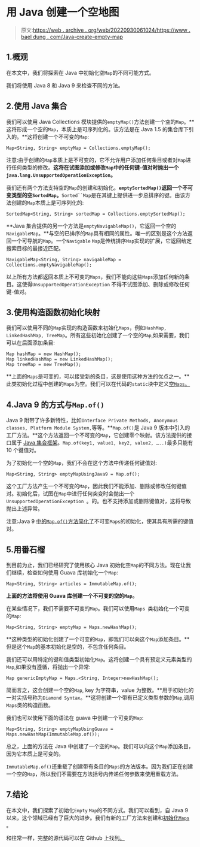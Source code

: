 # 用 Java 创建一个空地图

> 原文:[https://web . archive . org/web/20220930061024/https://www . bael dung . com/Java-create-empty-map](https://web.archive.org/web/20220930061024/https://www.baeldung.com/java-create-empty-map)

## 1.概观

在本文中，我们将探索在 Java 中初始化空`Map`的不同可能方式。

我们将使用 Java 8 和 Java 9 来检查不同的方法。

## 2.使用 Java 集合

我们可以使用 Java Collections 模块提供的`emptyMap()`方法创建一个空的`Map`。**这将形成一个空的`Map`，本质上是可序列化的。该方法是在 Java 1.5 的集合库下引入的。**这将创建一个不可变的`Map`:

```
Map<String, String> emptyMap = Collections.emptyMap();
```

注意:由于创建的`Map`本质上是不可变的，它不允许用户添加任何条目或者对`Map`进行任何类型的修改。**这将在试图添加或修改`Map`中的任何键-值对时抛出一个`java.lang.UnsupportedOperationException`。**

我们还有两个方法支持空的`Map`的创建和初始化。**`emptySortedMap()`返回一个不可变类型的空`SortedMap`。**`Sorted``Map`是在其键上提供进一步总排序的键。由该方法创建的`Map`本质上是可序列化的:

```
SortedMap<String, String> sortedMap = Collections.emptySortedMap();
```

**Java 集合提供的另一个方法是`emptyNavigableMap()`，它返回一个空的`NavigableMap`。**与空的已排序的`Map`具有相同的属性。唯一的区别是这个方法返回一个可导航的`Map`。一个`Navigable` `Map`是传统排序`Map`实现的扩展，它返回给定搜索目标的最接近匹配。

```
NavigableMap<String, String> navigableMap = Collections.emptyNavigableMap();
```

以上所有方法都返回本质上不可变的`Maps`，我们不能向这些`Maps`添加任何新的条目。这使得`UnsupportedOperationException` 不得不试图添加、删除或修改任何键-值对。

## 3.使用构造函数初始化映射

我们可以使用不同的`Map`实现的构造函数来初始化`Maps`，例如`HashMap, LinkedHashMap, TreeMap`。所有这些初始化创建了一个空的`Map`,如果需要，我们可以在后面添加条目:

```
Map hashMap = new HashMap();
Map linkedHashMap = new LinkedHashMap();
Map treeMap = new TreeMap();
```

**上面的`Maps`是可变的，可以接受新的条目，这是使用这种方法的优点之一。**此类初始化过程中创建的`Maps`为空。我们可以在代码的`static`块中定义[空`Maps`。](https://web.archive.org/web/20220817021739/https://drafts.baeldung.com/java-initialize-hashmap#the-static-initializer-for-a-static-hashmap)

## 4.Java 9 的方式与`Map.of()`

Java 9 附带了许多新特性，比如`Interface Private Methods, Anonymous classes, Platform Module System,`等等。**`Map.of()`是 Java 9 版本中引入的工厂方法。**这个方法返回一个不可变的`Map`，它创建零个映射。该方法提供的接口属于 [Java 集合框架](/web/20220817021739/https://www.baeldung.com/java-collections)。`Map.of(key1, value1, key2, value2, …..)`最多只能有 10 个键值对。

为了初始化一个空的`Map`，我们不会在这个方法中传递任何键值对:

```
Map<String, String> emptyMapUsingJava9 = Map.of();
```

这个工厂方法产生一个不可变的`Map`，因此我们不能添加、删除或修改任何键值对。初始化后，试图在`Map`中进行任何突变时会抛出一个`UnsupportedOperationException `。的。也不支持添加或删除键值对，这将导致抛出上述异常。

注意:Java 9 [中的`Map.of()`方法简化了](/web/20220817021739/https://www.baeldung.com/java-initialize-hashmap#the-java-9-way)不可变`Maps`的初始化，使其具有所需的键值对。

## 5.用番石榴

到目前为止，我们已经研究了使用核心 Java 初始化空`Map`的不同方法。现在让我们继续，检查如何使用 Guava 库初始化一个`Map`:

```
Map<String, String> articles = ImmutableMap.of();
```

**上面的方法将使用 Guava 库创建一个不可变的空的`Map`。**

在某些情况下，我们不需要不可变的`Map`。我们可以使用`Maps `类初始化一个可变的`Map`:

```
Map<String, String> emptyMap = Maps.newHashMap();
```

**这种类型的初始化创建了一个可变的`Map`，即我们可以向这个`Map`添加条目。**但是这个`Map`的基本初始化是空的，不包含任何条目。

我们还可以用特定的键和值类型初始化`Map`。这将创建一个具有预定义元素类型的`Map`,如果没有遵循，将抛出一个异常:

```
Map genericEmptyMap = Maps.<String, Integer>newHashMap();
```

简而言之，这会创建一个空的`Map`, key 为字符串，value 为整数。**用于初始化的一对尖括号称为`Diamond Syntax`。**这将创建一个带有已定义类型参数的`Map`,调用`Maps`类的构造函数。

我们也可以使用下面的语法在 guava 中创建一个可变的`Map`:

```
Map<String, String> emptyMapUsingGuava = Maps.newHashMap(ImmutableMap.of());
```

总之，上面的方法在 Java 中创建了一个空的`Map`。我们可以向这个`Map`添加条目，因为它本质上是可变的。

`ImmutableMap.of()`还重载了创建带有条目的`Maps`的方法版本。因为我们正在创建一个空的`Map`，所以我们不需要在方法括号内传递任何参数来使用重载方法。

## 7.结论

在本文中，我们探索了初始化`Empty` `Map`的不同方式。我们可以看到，自 Java 9 以来，这个领域已经有了巨大的进步。我们有新的工厂方法来创建和[初始化`Maps`](/web/20220817021739/https://www.baeldung.com/java-initialize-hashmap) 。

和往常一样，完整的源代码可以在 Github 上找到[。](https://web.archive.org/web/20220817021739/https://github.com/eugenp/tutorials/tree/master/core-java-modules/core-java-collections-4)